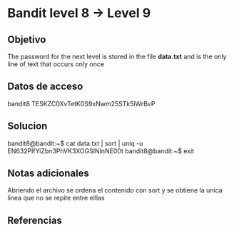# Bandit level 8 → Level 9

## Objetivo
The password for the next level is stored in the file **data.txt** and is the only line of text that occurs only once

## Datos de acceso
bandit8
TESKZC0XvTetK0S9xNwm25STk5iWrBvP

## Solucion
bandit8@bandit:~$ cat data.txt | sort | uniq -u
EN632PlfYiZbn3PhVK3XOGSlNInNE00t
bandit8@bandit:~$ exit
## Notas adicionales
Abriendo el archivo se ordena el contenido con sort y se obtiene la unica linea que no se repite entre elllas

## Referencias
